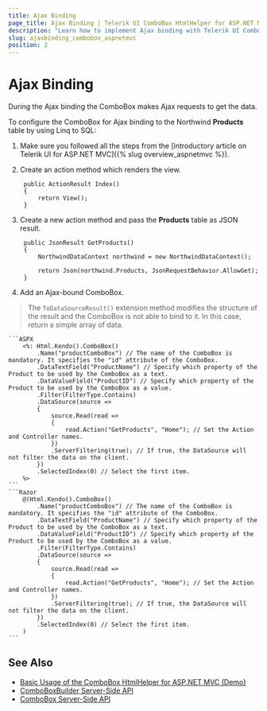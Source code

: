 ```yaml
---
title: Ajax Binding
page_title: Ajax Binding | Telerik UI ComboBox HtmlHelper for ASP.NET MVC
description: "Learn how to implement Ajax binding with Telerik UI ComboBox HtmlHelper for ASP.NET MVC."
slug: ajaxbinding_combobox_aspnetmvc
position: 2
---
```


# Ajax Binding

During the Ajax binding the ComboBox makes Ajax requests to get the data.

To configure the ComboBox for Ajax binding to the Northwind **Products** table by using Linq to SQL:

1. Make sure you followed all the steps from the [introductory article on Telerik UI for ASP.NET MVC]({% slug overview_aspnetmvc %}).
1. Create an action method which renders the view.

        public ActionResult Index()
        {
            return View();
        }

1. Create a new action method and pass the **Products** table as JSON result.

        public JsonResult GetProducts()
        {
            NorthwindDataContext northwind = new NorthwindDataContext();

            return Json(northwind.Products, JsonRequestBehavior.AllowGet);
        }

1. Add an Ajax-bound ComboBox.

  > The `ToDataSourceResult()` extension method modifies the structure of the result and the ComboBox is not able to bind to it. In this case, return a simple array of data.

    ```ASPX
        <%: Html.Kendo().ComboBox()
            .Name("productComboBox") // The name of the ComboBox is mandatory. It specifies the "id" attribute of the ComboBox.
            .DataTextField("ProductName") // Specify which property of the Product to be used by the ComboBox as a text.
            .DataValueField("ProductID") // Specify which property of the Product to be used by the ComboBox as a value.
            .Filter(FilterType.Contains)
            .DataSource(source =>
            {
                source.Read(read =>
                {
                    read.Action("GetProducts", "Home"); // Set the Action and Controller names.
                })
                .ServerFiltering(true); // If true, the DataSource will not filter the data on the client.
            })
            .SelectedIndex(0) // Select the first item.
        %>
    ```
    ```Razor
        @(Html.Kendo().ComboBox()
            .Name("productComboBox") // The name of the ComboBox is mandatory. It specifies the "id" attribute of the ComboBox.
            .DataTextField("ProductName") // Specify which property of the Product to be used by the ComboBox as a text.
            .DataValueField("ProductID") // Specify which property of the Product to be used by the ComboBox as a value.
            .Filter(FilterType.Contains)
            .DataSource(source =>
            {
                source.Read(read =>
                {
                    read.Action("GetProducts", "Home"); // Set the Action and Controller names.
                })
                .ServerFiltering(true); // If true, the DataSource will not filter the data on the client.
            })
            .SelectedIndex(0) // Select the first item.
        )
    ```

## See Also

* [Basic Usage of the ComboBox HtmlHelper for ASP.NET MVC (Demo)](https://demos.telerik.com/aspnet-mvc/combobox)
* [ComboBoxBuilder Server-Side API](http://docs.telerik.com/aspnet-mvc/api/Kendo.Mvc.UI.Fluent/ComboBoxBuilder)
* [ComboBox Server-Side API](/api/combobox)
